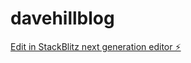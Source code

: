 # davehillblog

[Edit in StackBlitz next generation editor ⚡️](https://stackblitz.com/~/github.com/hyperwovenhq/davehillblog)